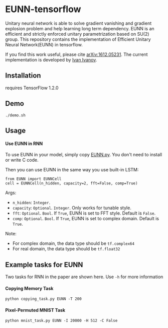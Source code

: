 # EUNN-tensorflow

Unitary neural network is able to solve gradient vanishing and gradient explosion problem and help learning long term dependency. EUNN is an efficient and strictly enforced unitary parametrization based on SU(2) group. This repository contains the implementation of Efficient Unitary Neural Network(EUNN) in tensorflow. 

If you find this work useful, please cite [arXiv:1612.05231](https://arxiv.org/pdf/1612.05231.pdf). The current implementation is developed by [Ivan Ivanov](https://github.com/vanjo9800).

## Installation

requires TensorFlow 1.2.0

## Demo

```
./demo.sh
```

## Usage

#### Use EUNN in RNN 
To use EUNN in your model, simply copy [EUNN.py](https://github.com/jingli9111/EUNN-tensorflow/blob/master/EUNN.py).
You don't need to install or write C code.

Then you can use EUNN in the same way you use built-in LSTM:
```
from EUNN import EUNNCell
cell = EUNNCell(n_hidden, capacity=2, fft=False, comp=True)
```
Args:
- `n_hidden`: `Integer`.
- `capacity`: `Optional`. `Integer`. Only works for tunable style.
- `fft`: `Optional`. `Bool`. If `True`, EUNN is set to FFT style. Default is `False`.
- `comp`: `Optional`. `Bool`. If `True`, EUNN is set to complex domain. Default is `True`.

Note:
- For complex domain, the data type should be `tf.complex64`
- For real domain, the data type should be `tf.float32`


## Example tasks for EUNN
Two tasks for RNN in the paper are shown here. Use `-h` for more information

#### Copying Memory Task
```
python copying_task.py EUNN -T 200
```


#### Pixel-Permuted MNIST Task
```
python mnist_task.py EUNN -I 20000 -H 512 -C False 
```

